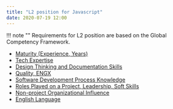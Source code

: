 ```yaml
---
title: "L2 position for Javascript"
date: 2020-07-19 12:00
---
```


!!! note ""
    Requirements for L2 position are based on the Global Competency Framework.

* [Maturity (Experience, Years)](maturity/)
* [Tech Expertise](tech-expertise/)
* [Design Thinking and Documentation Skills](design-thinking-and-documentation-skills/)
* [Quality, ENGX](quality-and-engx/)
* [Software Development Process Knowledge](software-development-process-knowledge/)
* [Roles Played on a Project, Leadership, Soft Skills](roles-played-on-a-project-leadership-and-soft-skills/)
* [Non-project Organizational Influence](non-project-organizational-influence/)
* [English Language](english-language/)
